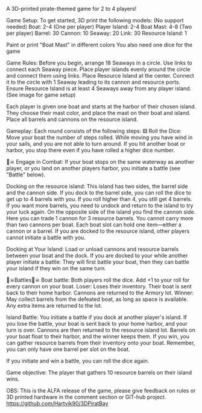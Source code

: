 A 3D-printed pirate-themed game for 2 to 4 players!

Game Setup: To get started, 3D print the following models: (No support needed)
Boat: 2-4 (One per player)
Player Island: 2-4
Boat Mast: 4-8 (Two per player)
Barrel: 30
Cannon: 10
Seaway: 20
Link: 30
Resource Island: 1
 
Paint or print "Boat Mast" in different colors
You also need one dice for the game

Game Rules:
Before you begin, arrange 18 Seaways in a circle. Use links to connect each Seaway piece. Place player islands evenly around the circle and connect them using links. Place Resource Island at the center. Connect it to the circle with 1 Seaway leading to its cannon and resource ports. Ensure Resource Island is at least 4 Seaways away from any player island.
(See image for game setup)

Each player is given one boat and starts at the harbor of their chosen island. They choose their mast color, and place the mast on their boat and island. Place all barrels and cannons on the resource island.

Gameplay: Each round consists of the following steps:
⚅ Roll the Dice: Move your boat the number of steps rolled. While moving you have wind in your sails, and you are not able to turn around. If you hit another boat or harbor, you stop there even if you have rolled a higher dice number.

🏴☠ Engage in Combat: If your boat stops on the same waterway as another player, or you land on another players harbor, you initiate a battle (see "Battle" below).

Docking on the resource island: This island has two sides, the barrel side and the cannon side. If you dock to the barrel side, you can roll the dice to get up to 4 barrels with you. If you roll higher than 4, you still get 4 barrels. If you want more barrels, you need to undock and return to the island to try your luck again. On the opposite side of the island you find the cannon side.
Here you can trade 1 cannon for 3 resource barrels. You cannot carry more than two cannons per boat.
Each boat slot can hold one item—either a cannon or a barrel.
If you are docked to the resource island, other players cannot initiate a battle with you.

Docking at Your Island: Load or unload cannons and resource barrels between your boat and the dock. If you are docked to your while another player initiate a battle: They will first battle your boat, then they can battle your island if they win on the same turn.

🏴☠Battles🏴☠
Boat battle: Both players roll the dice. Add +1 to your roll for every cannon on your boat. Loser: Loses their inventory. Their boat is sent back to their home harbor. Cannons are returned to the Armory lot.
Winner: May collect barrels from the defeated boat, as long as space is available. Any extra items are returned to the lot.

Island Battle: You initiate a battle if you dock at another player's island. If you lose the battle, your boat is sent back to your home harbor, and your turn is over. Cannons are then returned to the resource island lot. Barrels on your boat float to their harbor, and the winner keeps them. If you win, you can gather resource barrels from their inventory onto your boat. Remember, you can only have one barrel per slot on the boat.

If you initiate and win a battle, you can roll the dice again.

Game objective: The player that gathers 10 resource barrels on their island wins.

OBS: This is the ALFA release of the game, please give feedback on rules or 3D printed hardware in the comment section or GIT-hub project.
https://github.com/Hartvik90/3DPiratBay
